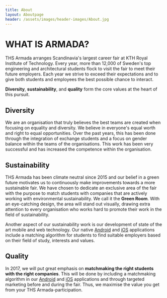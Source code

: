 ```yaml
---
title: About
layout: Aboutpage
header: /assets/images/header-images/About.jpg
---
```

# WHAT IS ARMADA?

THS Armada arranges Scandinavia's largest career fair at KTH Royal Institute of Technology. Every year, more than 12,000 of Sweden's top engineering and architectural students flock to visit the fair to meet their future employers. Each year we strive to exceed their expectations and to give both students and employees the best possible chance to interact.

**Diversity**, **sustainability**, and **quality** form the core values at the heart of this pursuit.

## Diversity

We are an organisation that truly believes the best teams are created when focusing on equality and diversity. We believe in everyone's equal worth and right to equal opportunities. Over the past years, this has been done through the integration of exchange students and a focus on gender balance within the teams of the organisations. This work has been very successful and has increased the competence within the organisation.

## Sustainability

THS Armada has been climate neutral since 2015 and our belief in a green future motivates us to continuously make improvements towards a more sustainable fair. We have chosen to dedicate an exclusive area of the fair with the purpose to match students with companies that are actively working with environmental sustainability. We call it the **Green Room**. With an eye-catching design, the area will stand out visually, drawing extra attention to every organisation who works hard to promote their work in the field of sustainability.

Another aspect of our sustainability work is our development of state of the art mobile and web technology. Our native [Android](https://play.google.com/store/apps/details?id=se.ths.kth.Aramda&hl=en) and [iOS](https://itunes.apple.com/us/app/armada/id470187481?mt=8) applications include a matching algorithm for students to find suitable employers based on their field of study, interests and values.

## Quality

In 2017, we will put great emphasis on **matchmaking the right students with the right companies**. This will be done by including a matchmaking algorithm in our [Android](https://play.google.com/store/apps/details?id=se.ths.kth.Aramda&hl=en) and [iOS](https://itunes.apple.com/us/app/armada/id470187481?mt=8) applications and through targeted marketing before and during the fair. Thus, we maximise the value you get from your THS Armada-participation.

